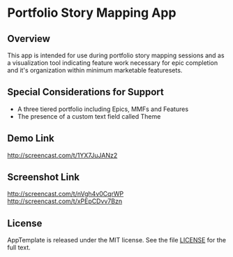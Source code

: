 Portfolio Story Mapping App
===========================

## Overview
This app is intended for use during portfolio story mapping sessions and as a visualization tool indicating feature work necessary for epic completion and it's organization within minimum marketable featuresets.

## Special Considerations for Support
* A three tiered portfolio including Epics, MMFs and Features
* The presence of a custom text field called Theme

## Demo Link
http://screencast.com/t/1YX7JuJANz2

## Screenshot Link
http://screencast.com/t/nVgh4v0CqrWP
http://screencast.com/t/xPEpCDvv7Bzn

## License
AppTemplate is released under the MIT license.  See the file [LICENSE](https://raw.github.com/RallyApps/AppTemplate/master/LICENSE) for the full text.
